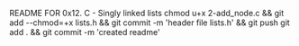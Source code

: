 README FOR 0x12. C - Singly linked lists
chmod u+x 2-add_node.c && git add --chmod=+x lists.h && git commit -m 'header file lists.h' && git push
git add . && git commit -m 'created readme'